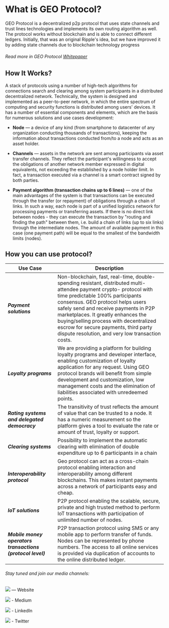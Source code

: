# What is GEO Protocol?

GEO Protocol is a decentralized p2p protocol that uses state channels and trust lines technologies and implements its own routing algorithm as well. 
The protocol works without blockchain and is able to connect different ledgers. Initially, that was an original Ripple's idea, but we have improved it by adding state channels due to blockchain technology progress

###### Read more in GEO Protocol [Whitepaper](https://docs.google.com/document/d/1jraVxOYRJYvQP_bI4_u_J3-tKQZxWV3I5YxixqxkIHM/edit)


## How It Works?
A stack of protocols using a number of high-tech algorithms for connections search and clearing among system participants in a distributed decentralized network. Technically, the system is designed and implemented as a peer-to-peer network, in which the entire spectrum of computing and security functions is distributed among users' devices. It has a number of essential components and elements, which are the basis for numerous solutions and use cases development:

* **Node** — a device of any kind (from smartphone to datacenter of any organization conducting thousands of transactions), keeping the information about transactions conducted from/to a node and acts as an asset holder.

* **Channels** — assets in the network are sent among participants via asset transfer channels. They reflect the participant's willingness to accept the obligations of another network member expressed in digital equivalents, not exceeding the established by a node holder limit. In fact, a transaction executed via a channel is a smart contract signed by both parties.

* **Payment algorithm (transaction chains up to 6 lines)** — one of the main advantages of the system is that transactions can be executed through the transfer (or repayment) of obligations through a chain of links. In such a way, each node is part of a unified logistics network for processing payments or transferring assets. If there is no direct link between nodes - they can execute the transaction by "routing and finding the path" between them, i.e. build a chain of links (up to six links) through the intermediate nodes. The amount of available payment in this case (one payment path) will be equal to the smallest of the bandwidth limits (nodes).


## How you can use protocol?
Use Case | Description
--- | ---
**_Payment solutions_** | Non-blockchain, fast, real-time, double-spending resistant, distributed multi-attendee payment crypto- protocol with time predictable 100% participants consensus. GEO protocol helps users safely send and receive payments in P2P marketplaces. It greatly enhances the buying/selling process with decentralized escrow for secure payments, third party dispute resolution, and very low transaction costs.
**_Loyalty programs_** | We are providing a platform for building loyalty programs and developer interface, enabling customization of loyalty application for any request. Using GEO protocol brands will benefit from simple development and customization, low management costs and the elimination of liabilities associated with unredeemed points.
**_Rating systems and delegated democracy_** | The transitivity of trust reflects the amount of value that can be trusted to a node. It has a numeric measurement so the platform gives a tool to evaluate the rate or amount of trust, loyalty or support.
**_Clearing systems_** | Possibility to implement the automatic clearing with elimination of double expenditure up to 6 participants in a chain
**_Interoperability protocol_** | Geo protocol can act as a cross-chain protocol enabling interaction and interoperability among different blockchains. This makes instant payments across a network of participants easy and cheap.
**_IoT solutions_** | P2P protocol enabling the scalable, secure, private and high trusted method to perform IoT transactions with participation of unlimited number of nodes.
**_Mobile money operators transactions (protocol level)_** | P2P transaction protocol using SMS or any mobile app to perform transfer of funds. Nodes can be represented by phone numbers. The access to all online services is provided via duplication of accounts to the online distributed ledger.

###### Stay tuned and join our media channels:
[<img src="https://camo.githubusercontent.com/aebd3cdcab53bdc6fbd1362bcc78a0812677c627/68747470733a2f2f706174726f6c617669612e6769746875622e696f2f74656c656772616d2d62616467652f666f6c6c6f772e706e67">](http://geoprotocol.tilda.ws/) — Website

[<img src="https://camo.githubusercontent.com/aebd3cdcab53bdc6fbd1362bcc78a0812677c627/68747470733a2f2f706174726f6c617669612e6769746875622e696f2f74656c656772616d2d62616467652f666f6c6c6f772e706e67">](https://medium.com/@geoprotocol) - Medium

[<img src="https://camo.githubusercontent.com/aebd3cdcab53bdc6fbd1362bcc78a0812677c627/68747470733a2f2f706174726f6c617669612e6769746875622e696f2f74656c656772616d2d62616467652f666f6c6c6f772e706e67">](https://www.linkedin.com/company/geoprotocol/) - LinkedIn 

[<img src="https://camo.githubusercontent.com/aebd3cdcab53bdc6fbd1362bcc78a0812677c627/68747470733a2f2f706174726f6c617669612e6769746875622e696f2f74656c656772616d2d62616467652f666f6c6c6f772e706e67">](https://twitter.com/people_geo) - Twitter

